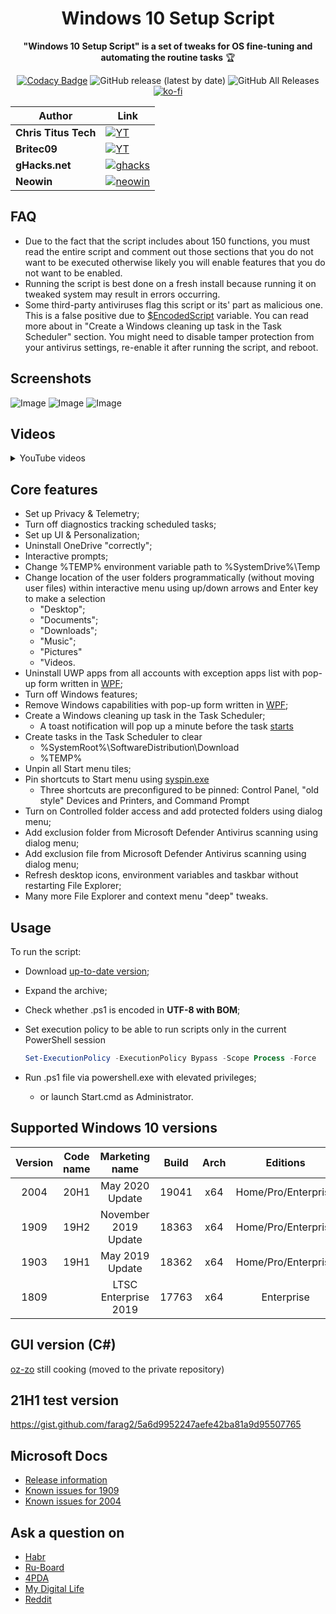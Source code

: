<div align="center">
  <h1>Windows 10 Setup Script</h1>

**"Windows 10 Setup Script" is a set of tweaks for OS fine-tuning and automating the routine tasks** 🏆

[![Codacy Badge](https://app.codacy.com/project/badge/Grade/b88d2880e17a4844bef470f2e7929c6b)](https://www.codacy.com/manual/farag2/Windows-10-Setup-Script)
![GitHub release (latest by date)](https://img.shields.io/github/v/release/farag2/Windows-10-Setup-Script)
![GitHub All Releases](https://img.shields.io/github/downloads/farag2/Windows-10-Setup-Script/total)
[![ko-fi](https://www.ko-fi.com/img/githubbutton_sm.svg)](https://ko-fi.com/Q5Q51QUJC)
</div>

|Author|Link|
|-------------|-------------|
|**Chris Titus Tech**|[![YT](https://i.imgur.com/mADOh3c.png)](https://youtu.be/8E6OT_QcHaU?t=370)|
|**Britec09**|[![YT](https://i.imgur.com/mADOh3c.png)](https://youtu.be/WK_A9c-m2PQ)|
|**gHacks.net**|[![ghacks](https://i.imgur.com/K4f8VBo.png)](https://www.ghacks.net/2020/08/19/run-windows-10-setup-script-after-installation-to-customize-the-os/)|
|**Neowin**|[![neowin](https://i.imgur.com/5fILFqz.png)](https://www.neowin.net/news/this-windows-10-setup-script-lets-you-fine-tune-around-150-functions-for-new-installs)

## FAQ

* Due to the fact that the script includes about 150 functions, you must read the entire script and comment out those sections that you do not want to be executed otherwise likely you will enable features that you do not want to be enabled.
* Running the script is best done on a fresh install because running it on tweaked system may result in errors occurring.
* Some third-party antiviruses flag this script or its' part as malicious one. This is a false positive due to [$EncodedScript](https://github.com/farag2/Windows-10-Setup-Script/blob/298307bafee70b55ea00d9cba7a9e14ea6e4f5a4/Win%2010%202004.ps1#L2689) variable. You can read more about in "Create a Windows cleaning up task in the Task Scheduler" section. You might need to disable tamper protection from your antivirus settings, re-enable it after running the script, and reboot.

## Screenshots

![Image](https://i.imgur.com/OjWeooZ.png)
![Image](https://i.imgur.com/BDOoE4B.png)
![Image](https://i.imgur.com/stEsBkN.png)

## Videos

<details>
  <summary>YouTube videos</summary>

[![Image](http://img.youtube.com/vi/8MzuDLNH9QU/0.jpg)](http://www.youtube.com/watch?v=8MzuDLNH9QU)
[![Image](http://img.youtube.com/vi/cjyi9nX8sFA/0.jpg)](http://www.youtube.com/watch?v=cjyi9nX8sFA)
</details>

## Core features

- Set up Privacy & Telemetry;
- Turn off diagnostics tracking scheduled tasks;
- Set up UI & Personalization;
- Uninstall OneDrive "correctly";
- Interactive prompts;
- Change %TEMP% environment variable path to %SystemDrive%\Temp
- Change location of the user folders programmatically (without moving user files) within interactive menu using up/down arrows and Enter key to make a selection
  - "Desktop";
  - "Documents";
  - "Downloads";
  - "Music";
  - "Pictures"
  - "Videos.
- Uninstall UWP apps from all accounts with exception apps list with pop-up form written in [WPF](#Screenshots);
- Turn off Windows features;
- Remove Windows capabilities with pop-up form written in [WPF](#Screenshots);
- Create a Windows cleaning up task in the Task Scheduler;
  - A toast notification will pop up a minute before the task [starts](#Screenshots)
- Create tasks in the Task Scheduler to clear
  - %SystemRoot%\SoftwareDistribution\Download
  - %TEMP%
- Unpin all Start menu tiles;
- Pin shortcuts to Start menu using [syspin.exe](http://www.technosys.net/products/utils/pintotaskbar)
  - Three shortcuts are preconfigured to be pinned: Control Panel, "old style" Devices and Printers, and Command Prompt
- Turn on Controlled folder access and add protected folders using dialog menu;
- Add exclusion folder from Microsoft Defender Antivirus scanning using dialog menu;
- Add exclusion file from Microsoft Defender Antivirus scanning using dialog menu;
- Refresh desktop icons, environment variables and taskbar without restarting File Explorer;
- Many more File Explorer and context menu "deep" tweaks.

## Usage

To run the script:

- Download [up-to-date version](https://github.com/farag2/Setup-Windows-10/releases);
- Expand the archive;
- Check whether .ps1 is encoded in **UTF-8 with BOM**;
- Set execution policy to be able to run scripts only in the current PowerShell session

  ```powershell
  Set-ExecutionPolicy -ExecutionPolicy Bypass -Scope Process -Force
  ```

- Run .ps1 file via powershell.exe with elevated privileges;
  - or launch Start.cmd as Administrator.

## Supported Windows 10 versions

|Version|Code name|   Marketing name   |Build | Arch |      Editions     |
|:-----:|:-------:|:------------------:|:----:|:----:|:-----------------:|
| 2004  |  20H1   |   May 2020 Update  |19041 |  x64 |Home/Pro/Enterprise|
| 1909  |  19H2   |November 2019 Update|18363 |  x64 |Home/Pro/Enterprise|
| 1903  |  19H1   |   May 2019 Update  |18362 |  x64 |Home/Pro/Enterprise|
| 1809  |         |LTSC Enterprise 2019|17763 |  x64 |   Enterprise      |

## GUI version (C#)

[oz-zo](https://github.com/oz-zo) still cooking (moved to the private repository)

## 21H1 test version
https://gist.github.com/farag2/5a6d9952247aefe42ba81a9d95507765

## Microsoft Docs

- [Release information](https://docs.microsoft.com/en-us/windows/release-information)
- [Known issues for 1909](https://docs.microsoft.com/en-us/windows/release-information/status-windows-10-1909)
- [Known issues for 2004](https://docs.microsoft.com/ru-ru/windows/release-information/status-windows-10-2004)

## Ask a question on

- [Habr](https://habr.com/en/post/465365/)
- [Ru-Board](http://forum.ru-board.com/topic.cgi?forum=62&topic=30617#15)
- [4PDA](https://4pda.ru/forum/index.php?s=&showtopic=523489&view=findpost&p=95909388)
- [My Digital Life](https://forums.mydigitallife.net/threads/powershell-script-setup-windows-10.81675/)
- [Reddit](https://www.reddit.com/r/PowerShell/comments/go2n5v/powershell_script_setup_windows_10/)
